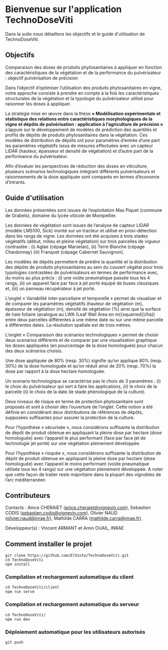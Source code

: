 # Bienvenue sur l'application TechnoDoseViti


Dans la suite nous détaillons les objectifs et le guide d'utilisation de TechnoDoseViti.


##  Objectifs

Comparaison des doses de produits phytosanitaires à appliquer en fonction des caractéristiques de la végétation et de la performance du pulvérisateur : objectif pulvérisation de précision


Dans l’objectif d’optimiser l’utilisation des produits phytosanitaires en vigne, notre approche consiste à prendre en compte à la fois les caractéristiques structurales de la végétation et la typologie du pulvérisateur utilisé pour raisonner les doses à appliquer.

La stratégie mise en œuvre dans la thèse <b> « Modélisation expérimentale et statistique des relations entre caractéristiques morphologiques de la vigne et dépôts de pulvérisation : application à l’agriculture de précision » </b> 
s’appuie sur le développement de modèles de prédiction des quantités et profils de dépôts de produits phytosanitaires dans la végétation. Ces modèles de distribution de dépôts ont pour paramètres d’entrée d’une part les paramètres végétatifs issus de mesures effectuées avec un capteur LiDAR (hauteur, épaisseur et densité de végétation) et d’autre part de la performance du pulvérisateur.

Afin d’évaluer les perspectives de réduction des doses en viticulture, plusieurs scénarios technologiques intégrant différents pulvérisateurs et raisonnements de la dose appliquée sont comparés en termes d’économie d’intrants.



    
##  Guide d'utilisation

Les données présentées sont issues de l’exploitation Mas Piquet (commune de Grabels), domaine du lycée viticole de Montpellier.

Les données de végétation sont issues de l’analyse de capteur LIDAR (modèle LMS100, Sick) monté sur un tracteur et utilisé en proxi-détection dans les rangs de vigne. Les données ont été acquises à trois stades végétatifs (début, milieu et pleine végétation) sur trois parcelles de vigueur contrastée : (i) Aglae (cépage Marselan), (ii) Terre Blanche (cépage Chardonnay) (iii) Franquet (cépage Cabernet Sauvignon).

Les modèles de dépôts permettent de prédire la quantité et la distribution des dépôts de produits phytosanitaires au sein du couvert végétal pour trois typologies contrastées de pulvérisateurs en termes de performance avec, du moins au plus précis : (i) une voûte pneumatique passée tous les 4 rangs, (ii) un appareil face par face à jet porté équipé de buses classiques et, (iii) un panneau récupérateur à jet porté. 

L’onglet « Variabilité inter-parcellaire et temporelle » permet de visualiser et de comparer les paramètres végétatifs (hauteur de végétation (m), épaisseur de végétation (m), densité de végétation (%) ainsi que la surface de haie foliaire (analogue au LWA (Leaf Wall Area en m{{squarred}}/ha)) entre deux parcelles différentes à une même date ou sur une même parcelle à différentes dates. La résolution spatiale est de trois mètres.

L’onglet « Comparaison des scénarios technologiques » permet de choisir deux scenarios différents et de comparer par une visualisation graphique les doses appliquées (en pourcentage de la dose homologuée) pour chacun des deux scénarios choisis.

Une dose appliquée de 80% (resp. 30%) signifie qu’on applique 80% (resp. 30%) de la dose homologuée et qu’on réduit ainsi de 20% (resp. 70%) la dose par rapport à la dose hectare homologuée.

Un scenario technologique se caractérise pas le choix de 3 paramètres : (i) le choix du pulvérisateur qui sert à faire les applications, (ii) le choix de la parcelle (ii) le choix de la date (le stade phénologique de la culture).

Deux niveaux de risque en terme de protection phytosanitaire sont proposés et sont à choisir dès l’ouverture de l’onglet.
Cette notion a été définie en considérant deux distributions de références de dépôts, supposées suffisantes pour assurer la protection de la culture.

Pour l’hypothèse « sécurisée », nous considérons suffisante la distribution de dépôt de produit obtenue en appliquant la pleine dose par hectare (dose homologuée) avec l’appareil le plus performant (face par face jet de technologie jet porté) sur une végétation pleinement développée.

Pour l’hypothèse « risquée », nous considérons suffisante la distribution de dépôt de produit obtenue en appliquant la pleine dose par hectare (dose homologuée) avec l’appareil le moins performant (voûte pneumatique utilisée tous les 4 rangs) sur une végétation pleinement développée. A noter que cette façon de traiter reste majoritaire dans la plupart des vignobles de l’arc méditerranéen

## Contributeurs


Contacts : Anice CHERAIET (anice.cheraiet@vignevin.com),
Sebastien CODIS (sebastien.codis@vignevin.com),
Olivier NAUD (olivier.naud@inrae.fr),
Mathilde CARRA (mathilde.carra@inrae.fr),


Développeur(s) : Vincent ARMANT et Amin OUAIL, INRAE



## Comment installer le projet
```
git clone https://github.com/ElVinto/TechnoDoseViti.git
cd TechnoDoseViti
npm install
```

### Compilation et rechargement automatique du client
```
cd TechnoDoseViti/client
npm run serve
```

### Compilation et rechargement automatique du serveur
```
cd TechnoDoseViti/
npm run dev
```

### Déploiement automatique pour les utilisateurs autorisés
```
git push
```